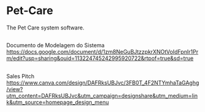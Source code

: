 # Pet-Care
The Pet Care system software.
##
Documento de Modelagem do Sistema
https://docs.google.com/document/d/1zm8NeGuBJtzzpkrXNOtVoIdFpnIr1Prm/edit?usp=sharing&ouid=113224745242995920722&rtpof=true&sd=true
##
Sales Pitch
https://www.canva.com/design/DAFRksUBJvc/3FB0T_4F2NTYmhaTaGAghg/view?utm_content=DAFRksUBJvc&utm_campaign=designshare&utm_medium=link&utm_source=homepage_design_menu
